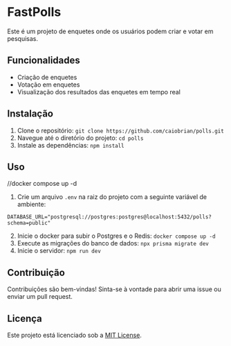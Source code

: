 # FastPolls

Este é um projeto de enquetes onde os usuários podem criar e votar em pesquisas.

## Funcionalidades

- Criação de enquetes
- Votação em enquetes
- Visualização dos resultados das enquetes em tempo real

## Instalação

1. Clone o repositório: `git clone https://github.com/caiobrian/polls.git`
2. Navegue até o diretório do projeto: `cd polls`
3. Instale as dependências: `npm install`

## Uso
//docker compose up -d


1. Crie um arquivo `.env` na raiz do projeto com a seguinte variável de ambiente:
```
DATABASE_URL="postgresql://postgres:postgres@localhost:5432/polls?schema=public"
```
2. Inicie o docker para subir o Postgres e o Redis: `docker compose up -d`
3. Execute as migrações do banco de dados: `npx prisma migrate dev`
4. Inicie o servidor: `npm run dev`

## Contribuição

Contribuições são bem-vindas! Sinta-se à vontade para abrir uma issue ou enviar um pull request.

## Licença

Este projeto está licenciado sob a [MIT License](https://opensource.org/licenses/MIT).
